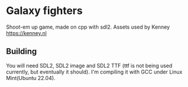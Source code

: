 # Galaxy fighters
Shoot-em up game, made on cpp with sdl2.
Assets used by Kenney https://kenney.nl

## Building
You will need SDL2, SDL2 image and SDL2 TTF (ttf is not being used currently, but eventually it should). 
I'm compiling it with GCC under Linux Mint(Ubuntu 22.04).
